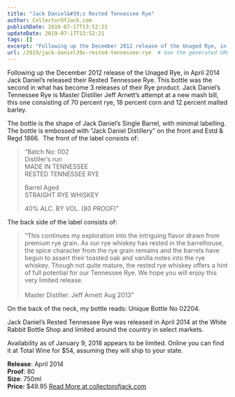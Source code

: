 ```yaml
---
title: "Jack Daniel&#39;s Rested Tennessee Rye"
author: CollectorOfJack.com
publishDate: 2019-07-17T13:52:21
updateDate: 2019-07-17T13:52:21
tags: []
excerpt: "Following up the December 2012 release of the Unaged Rye, in April 2014 Jack Daniel’s released their Rested Tennessee Rye. This bottle was the second in what has become 3 releases of their Rye product. Jack Daniel’s Tennessee Rye is Master Distiller Jeff Arnett’s attempt at a new mash bill, this one consisting of 70 percent rye, 18 percent corn and 12 percent malted barley. The bottle is the shape of Jack Daniel’s Single Barrel, with minimal labelling. The bottle is embossed with “Jack Daniel Distillery” on the front and Estd &amp; Regd 1866.&nbsp; The front of the label consists of:“Batch No: 002Distiller’s runMADE IN TENNESSEERESTED TENNESSEE RYEBarrel AgedSTRAIGHT RYE WHISKEY40% ALC. BY VOL. (80 PROOF)”The back side of the label consists of:“This continues my exploration into the intriguing flavor drawn from premium rye grain. As our rye whiskey has rested in the barrelhouse, the spice character from the rye grain remains and the barrels have begun to assert their toasted oak and vanilla notes into the rye whiskey. Though not quite mature, the rested rye whiskey offers a hint of full potential for our Tennessee Rye. We hope you will enjoy this very limited release.Master Distiller: Jeff Arnett Aug 2013”On the back of the neck, my bottle reads: Unique Bottle No 02204.Jack Daniel’s Rested Tennessee Rye was released in April 2014 at the White Rabbit Bottle Shop and limited around the country in select markets. Availability as of January 9, 2018 appears to be limited. Online you can find it at Total Wine for $54, assuming they will ship to your state.Release: April 2014Proof: 80Size: 750mlPrice: $49.95 "
url: /2019/jack-daniel39s-rested-tennessee-rye  # Use the generated URL with year
---
```

<p>Following up the December 2012 release of the Unaged Rye, in April 2014 Jack Daniel’s released their Rested Tennessee Rye. This bottle was the second in what has become 3 releases of their Rye product. Jack Daniel’s Tennessee Rye is Master Distiller Jeff Arnett’s attempt at a new mash bill, this one consisting of 70 percent rye, 18 percent corn and 12 percent malted barley. </p><p>The bottle is the shape of Jack Daniel’s Single Barrel, with minimal labelling. The bottle is embossed with “Jack Daniel Distillery” on the front and Estd &amp; Regd 1866.&nbsp; The front of the label consists of:</p><blockquote><p>“Batch No: 002<br />Distiller’s run<br />MADE IN TENNESSEE<br />RESTED TENNESSEE RYE</p><p>Barrel Aged<br />STRAIGHT RYE WHISKEY</p><p>40% ALC. BY VOL. (80 PROOF)”</p></blockquote><p>The back side of the label consists of:</p><blockquote><p>“This continues my exploration into the intriguing flavor drawn from premium rye grain. As our rye whiskey has rested in the barrelhouse, the spice character from the rye grain remains and the barrels have begun to assert their toasted oak and vanilla notes into the rye whiskey. Though not quite mature, the rested rye whiskey offers a hint of full potential for our Tennessee Rye. We hope you will enjoy this very limited release.<br /><br />Master Distiller: Jeff Arnett Aug 2013”</p></blockquote><p>On the back of the neck, my bottle reads: Unique Bottle No 02204.</p><p>Jack Daniel’s Rested Tennessee Rye was released in April 2014 at the White Rabbit Bottle Shop and limited around the country in select markets. </p><p>Availability as of January 9, 2018 appears to be limited. Online you can find it at Total Wine for $54, assuming they will ship to your state.</p><p><strong>Release</strong>: April 2014<br /><strong>Proof</strong>: 80<br /><strong>Size</strong>: 750ml<br /><strong>Price:</strong> $49.95  <a href="https://collectorofjack.com/JackDanielsRestedTennesseeRye">Read More at collectorofjack.com</a>
